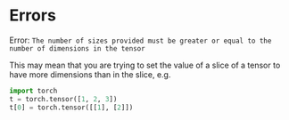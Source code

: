 
# Errors
Error: `The number of sizes provided must be greater or equal to the number of dimensions in the tensor`

This may mean that you are trying to set the value of a slice of
a tensor to have more dimensions than in the slice, e.g.

```python
import torch
t = torch.tensor([1, 2, 3])
t[0] = torch.tensor([[1], [2]])
```
